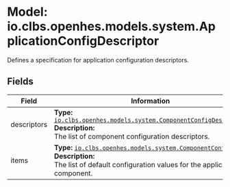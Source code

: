 # Model: io.clbs.openhes.models.system.ApplicationConfigDescriptor

Defines a specification for application configuration descriptors.

## Fields

| Field | Information |
| --- | --- |
| descriptors | <b>Type:</b> [`io.clbs.openhes.models.system.ComponentConfigDescriptor`](model-io-clbs-openhes-models-system-componentconfigdescriptor.md)<br><b>Description:</b><br>The list of component configuration descriptors. |
| items | <b>Type:</b> [`io.clbs.openhes.models.system.ComponentConfig`](model-io-clbs-openhes-models-system-componentconfig.md)<br><b>Description:</b><br>The list of default configuration values for the application component. |

